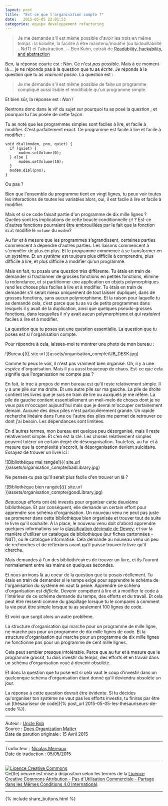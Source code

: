 ```yaml
---
layout: post
title:  "Est-ce que l'organisation compte ?"
date:   2015-05-05 22:01:53
categories: equipe developpement refactoring 
---
```


> Je me demande s'il est même possible d'avoir les trois en même temps : la lisibilité, la facilité à être maintenu/modifié (ou bidouillabilité - NdT) et l'abstraction. -- Ben Kuhn, extrait de [Readability, hackability, and abstraction](http://www.benkuhn.net/rha)

Ben, la réponse courte est : Non. Ce n'est _pas_ possible. Mais à ce moment-là ... je ne réponds pas à la question que tu as _écrite_. Je réponds à la question que tu as _vraiment posée_. La question est :

> Je me demande s'il est même possible de faire un programme compliqué aussi lisible et modifiable qu'un programme simple.

Et bien sûr, la réponse est : _Non !_

Rentrons donc dans le vif du sujet sur pourquoi tu as posé la question ; et pourquoi tu l'as posée de cette façon.

Tu as noté que les programmes simples sont faciles à lire, et facile à modifier. C'est parfaitement exact. Ce programme est facile à lire et facile à modifier :

    void dial(modem, pno, quiet) {
      if (quiet) {
          modem.setVolume(0);
      } else {
          modem.setVolume(10);
      }
      modem.dial(pno);
    }

Ou pas ?

Bien que l'ensemble du programme tient en vingt lignes, tu peux voir toutes les interactions de toutes les variables alors, oui, il est facile à lire et facile à modifier.

Mais et si ce code faisait partie d'un programme de dix mille lignes ? Quelles sont les implications de cette boucle conditionnelle `if` ? Est-ce d'autres fonctions pourraient être embrouillées par le fait que la fonction `dial` modifie le `volume` du `modem`?

Au fur et à mesure que les programmes s’agrandissent, certaines parties commencent à dépendre d'autres parties. Les liaisons commencent à s'emmêler de plus en plus. Et le programme commence à se transformer en un _système_. Et un _système_ est toujours plus difficile à comprendre, plus difficile à lire, et plus difficile à modifier qu'un programme.

Mais en fait, tu posais une question très différente. Tu étais en train de demander si fractionner de grosses fonctions en petites fonctions, élimine la redondance, et si partitionner une application en objets polymorphiques rend les choses plus faciles à lire et à modifier. Tu étais en train de demander s'il serait mieux uniquement de tout laisser dupliquer, dans de grosses fonctions, sans aucun polymorphisme. Et la raison pour laquelle tu as demandé cela, c’est parce que tu as vu de petits programmes dans lesquels il y avait de la duplication, ainsi que quelques pseudo-grosses fonctions, dans lesquelles il n'y avait aucun polymorphisme et qui _restaient_ faciles à lire et à modifier.

La question que tu poses est une question essentielle. La question que tu poses est si l'organisation compte.

Pour répondre à cela, laisses-moi te montrer une photo de mon bureau :

![Bureau]({{ site.url }}assets/organisation_compte/UB_DESK.jpg)

Comme tu peux le voir, il n'est pas vraiment bien organisé. Oh, il y a une _espèce_ d'organisation. Mais il y a aussi beaucoup de chaos. Est-ce que cela signifie que l'organisation ne compte pas ?

En fait, le truc à propos de mon bureau est qu'il reste relativement simple. Il y a une pile sur ma droite. Et une autre pile sur ma gauche. La pile de droite contient les livres que je suis en train de lire ou auxquels je me réfère. La pile de gauche contient essentiellement un meli-melo de choses dont je ne veux pas m'occuper aujourd'hui mais que je devrai m'occuper certainement demain. Aucune des deux piles n'est particulièrement grande. Un rapide recherche linéaire dans l'une ou l'autre des piles me permet de retrouver ce dont j'ai besoin. Les dépendances sont limitées.

En d'autres termes, mon bureau est quelque peu désorganisé, mais il reste relativement simple. Et c'en est la clé. Les choses relativement simples peuvent tolérer un certain degré de désorganisation. Toutefois, au fur et à mesure que la complexité s'accroit, la désorganisation devient suicidaire. Essayez de trouver un livre ici :

![Bibliothèque mal rangée]({{ site.url }}assets/organisation_compte/badLibrary.jpg)

Ne penses-tu pas qu'il serait plus facile d'en trouver un là ?

![Bibliothèque bien rangée]({{ site.url }}assets/organisation_compte/goodLibrary.jpg)

_Beaucoup_ efforts ont été investis pour organiser cette deuxième bibliothèque. Et par conséquent, elle demande un certain effort pour apprendre son schéma d'organisation. Un nouveau venu ne peut pas juste se promener dans cette bibliothèque bien organisée et trouver tout de suite le livre qu'il souhaite. À la place, le nouveau venu doit d'abord apprendre quelques informations sur la [classification décimale de Dewey](http://fr.wikipedia.org/wiki/Classification_d%C3%A9cimale_de_Dewey), et sur la manière d'utiliser un catalogue de bibliothèque (sur fiches cartonnées - NdT), ou le catalogue informatisé. Cela demande au nouveau venu un peu de recherches et de réflexions avant qu’il puisse trouver le livre qu'il cherche.

Mais demandes à l'un des bibliothécaires de trouver un livre, et ils l'auront normalement entre les mains en quelques secondes.

Et nous arrivons là au coeur de la question que tu posais réellement. Tu étais en train de demander si le temps exigé pour apprendre le schéma de l'organisation du système en vaut la peine. Apprendre ce schéma d'organisation est _difficile_. Devenir compétent à lire et à modifier le code à l'intérieur de ce schéma demande du temps, des efforts et du travail. Et cela peut être ressenti comme du gaspillage lorsque tu le compares à comment la vie peut être simple lorsque tu as seulement 100 lignes de code.

Et voici que surgit alors un autre problème.

La structure d'organisation qui marche pour un programme de mille ligne, ne marche pas pour un programme de dix mille lignes de code. Et la structure d'organisation qui marche pour un programme de dix mille lignes ne fonctionne pas pour un programme de cent mille lignes.

Cela peut sembler presque intolérable. Parce que au fur et à mesure que le programme grossit, tu dois investir du temps, des efforts et en travail dans un schéma d'organisation voué à devenir obsolète.

Et donc la question que tu pose est si cela vaut le coup d'investir dans un quelconque schéma d'organisation  étant donné qu'il deviendra obsolète un jour.

La réponse à cette question devrait être évidente. Si tu décides qu'organiser ton système ne vaut pas les efforts investis, tu finiras par être 
un [thésauriseur de code]({% post_url 2015-05-05-les-thesauriseurs-de-code %}).

---
Auteur : [Uncle Bob](http://www.8thlight.com/team/uncle-bob)  
Source : [Does Organization Matter](http://blog.cleancoder.com/uncle-bob/2015/04/15/DoesOrganizationMatter.html)  
Date de parution originale : 15 Avril 2015  

---
Traducteur : [Nicolas Mereaux](http://www.les-traducteurs-agiles.org/traducteurs/)  
Date de traduction : 05/05/2015  

---

<a rel="license" href="http://creativecommons.org/licenses/by-nc-sa/4.0/"><img alt="Licence Creative Commons" style="border-width:0" src="http://i.creativecommons.org/l/by-nc-sa/4.0/88x31.png" /></a><br />Ce(tte) oeuvre est mise à disposition selon les termes de la <a rel="license" href="http://creativecommons.org/licenses/by-nc-sa/4.0/">Licence Creative Commons Attribution - Pas d'Utilisation Commerciale - Partage dans les Mêmes Conditions 4.0 International</a>.

---

{% include share_buttons.html %}
